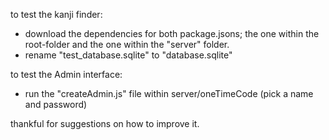to test the kanji finder:

- download the dependencies for both package.jsons; the one within the root-folder and the one within the "server" folder.
- rename "test_database.sqlite" to "database.sqlite"

to test the Admin interface:

- run the "createAdmin.js" file within server/oneTimeCode (pick a name and password)

thankful for suggestions on how to improve it.
